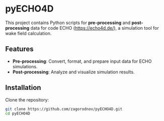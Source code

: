 # pyECHO4D  

This project contains Python scripts for **pre-processing** and **post-processing** data for code ECHO (https://echo4d.de/), a simulation tool for wake field calculation.  

## Features  
- **Pre-processing**: Convert, format, and prepare input data for ECHO simulations.  
- **Post-processing**: Analyze and visualize simulation results.  

## Installation  
Clone the repository:  
```sh
git clone https://github.com/zagorodnov/pyECHO4D.git
cd pyECHO4D
